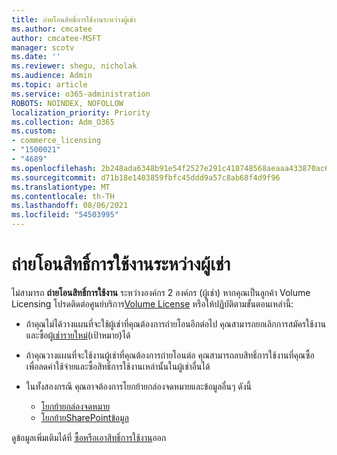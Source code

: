 ```yaml
---
title: ถ่ายโอนสิทธิ์การใช้งานระหว่างผู้เช่า
ms.author: cmcatee
author: cmcatee-MSFT
manager: scotv
ms.date: ''
ms.reviewer: shegu, nicholak
ms.audience: Admin
ms.topic: article
ms.service: o365-administration
ROBOTS: NOINDEX, NOFOLLOW
localization_priority: Priority
ms.collection: Adm_O365
ms.custom:
- commerce_licensing
- "1500021"
- "4689"
ms.openlocfilehash: 2b248ada6348b91e54f2527e291c418748568aeaaa433870ac699fe93e7c5be9
ms.sourcegitcommit: d71b18e1403859fbfc45ddd9a57c8ab68f4d9f96
ms.translationtype: MT
ms.contentlocale: th-TH
ms.lasthandoff: 08/06/2021
ms.locfileid: "54503995"
---
```

# <a name="transfer-licenses-between-tenants"></a>ถ่ายโอนสิทธิ์การใช้งานระหว่างผู้เช่า

ไม่สามารถ **ถ่ายโอนสิทธิ์การใช้งาน** ระหว่างองค์กร 2 องค์กร (ผู้เช่า) หากคุณเป็นลูกค้า Volume Licensing โปรดติดต่อศูนย์บริการ[Volume License](https://support.microsoft.com/help/4471406/how-to-contact-the-microsoft-volume-licensing-service-center) หรือให้ปฏิบัติตามขั้นตอนเหล่านี้:

- ถ้าคุณไม่ได้วางแผนที่จะใช้ผู้เช่าที่คุณต้องการถ่ายโอนอีกต่อไป คุณสามารถยกเลิกการสมัครใช้งานและซื้อผู้[เช่ารายใหม่](https://www.microsoft.com/microsoft-365/business/compare-all-microsoft-365-business-products?rtc=2&activetab=tab:primaryr2)(เป้าหมาย)[](https://admin.microsoft.com/Adminportal/Home?source=applauncher#/subscriptions)ได้
- ถ้าคุณวางแผนที่จะใช้งานผู้เช่าที่คุณต้องการถ่ายโอนต่อ คุณสามารถลบสิทธิ์การใช้งานที่คุณซื้อเพื่อลดค่าใช้จ่ายและซื้อสิทธิ์การใช้งานเหล่านั้นในผู้[](/microsoft-365/commerce/licenses/buy-licenses#buy-or-remove-licenses-for-your-business-subscription)เช่าอื่นได้
- ในทั้งสองกรณี คุณอาจต้องการโยกย้ายกล่องจดหมายและข้อมูลอื่นๆ ดังนี้

    - [โยกย้ายกล่องจดหมาย](/Exchange/mailbox-migration/migrate-mailboxes-across-tenants)
    - [โยกย้ายSharePointข้อมูล](https://aka.ms/modernSpoAdminCenter/CloudContentMigrations)

ดูข้อมูลเพิ่มเติมได้ที่ [ซื้อหรือเอาสิทธิ์การใช้งาน](/microsoft-365/commerce/licenses/buy-licenses)ออก